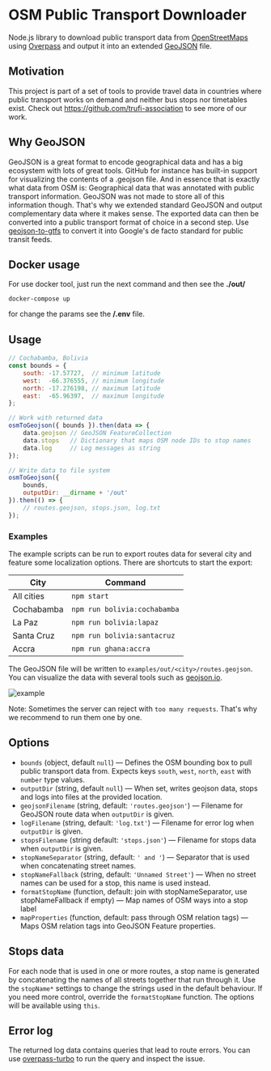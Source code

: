 # OSM Public Transport Downloader
Node.js library to download public transport data from [OpenStreetMaps](https://www.openstreetmap.org/#layers=T) using [Overpass](https://wiki.openstreetmap.org/wiki/Overpass_API) and output it into an extended [GeoJSON](http://geojson.org) file.

## Motivation
This project is part of a set of tools to provide travel data in countries where public transport works on demand and neither bus stops nor timetables exist. Check out https://github.com/trufi-association to see more of our work.

## Why GeoJSON
GeoJSON is a great format to encode geographical data and has a big ecosystem with lots of great tools. GitHub for instance has built-in support for visualizing the contents of a .geojson file. And in essence that is exactly what data from OSM is: Geographical data that was annotated with public transport information. GeoJSON was not made to store all of this information though. That's why we extended standard GeoJSON and output complementary data where it makes sense. The exported data can then be converted into a public transport format of choice in a second step. Use [geojson-to-gtfs](https://github.com/trufi-app/geojson-to-gtfs) to convert it into Google's de facto standard for public transit feeds.

## Docker usage
For use docker tool, just run the next command and then see the **./out/**
```console
docker-compose up
```
for change the params see the **/.env** file.

## Usage
```js
// Cochabamba, Bolivia
const bounds = {
    south: -17.57727,  // minimum latitude
    west:  -66.376555, // minimum longitude
    north: -17.276198, // maximum latitude
    east:  -65.96397,  // maximum longitude
};

// Work with returned data
osmToGeojson({ bounds }).then(data => {
    data.geojson // GeoJSON FeatureCollection
    data.stops   // Dictionary that maps OSM node IDs to stop names
    data.log     // Log messages as string
});

// Write data to file system
osmToGeojson({
    bounds,
    outputDir: __dirname + '/out'
}).then(() => {
    // routes.geojson, stops.json, log.txt
});
```

### Examples

The example scripts can be run to export routes data for several city and feature some localization options. There are shortcuts to start the export:

| City | Command |
| ---- | ------- |
| All cities | `npm start` |
| Cochabamba | `npm run bolivia:cochabamba` |
| La Paz | `npm run bolivia:lapaz` |
| Santa Cruz | `npm run bolivia:santacruz` |
| Accra | `npm run ghana:accra` |

The GeoJSON file will be written to `examples/out/<city>/routes.geojson`. You can visualize the data with several tools such as [geojson.io](http://geojson.io/).

![example](/img/routes_geojson_cochabamba.png)

Note: Sometimes the server can reject with `too many requests`. That's why we recommend to run them one by one.

## Options
* `bounds` (object, default `null`) — Defines the OSM bounding box to pull public transport data from. Expects keys `south`, `west`, `north`, `east` with `number` type values.
* `outputDir` (string, default `null`) — When set, writes geojson data, stops and logs into files at the provided location.
* `geojsonFilename` (string, default: `'routes.geojson'`) — Filename for GeoJSON route data when `outputDir` is given.
* `logFilename` (string, default: `'log.txt'`) — Filename for error log when `outputDir` is given.
* `stopsFilename` (string default: `'stops.json'`) — Filename for stops data when `outputDir` is given.
* `stopNameSeparator` (string, default: `' and '`) — Separator that is used when concatenating street names.
* `stopNameFallback` (string, default: `'Unnamed Street'`) — When no street names can be used for a stop, this name is used instead.
* `formatStopName` (function, default: join with stopNameSeparator, use stopNameFallback if empty) — Map names of OSM ways into a stop label
* `mapProperties` (function, default: pass through OSM relation tags) — Maps OSM relation tags into GeoJSON Feature properties.

## Stops data
For each node that is used in one or more routes, a stop name is generated by concatenating the names of all streets together that run through it. Use the `stopName*` settings to change the strings used in the default behaviour. If you need more control, override the `formatStopName` function. The options will be available using `this`.

## Error log
The returned log data contains queries that lead to route errors. You can use [overpass-turbo](http://overpass-turbo.eu/) to run the query and inspect the issue.
